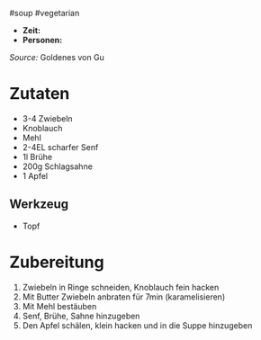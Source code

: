 #soup #vegetarian 

* **Zeit:**  
* **Personen:** 

*Source:* Goldenes von Gu

# Zutaten
* 3-4 Zwiebeln 
* Knoblauch 
* Mehl 
* 2-4EL scharfer Senf 
* 1l Brühe 
* 200g Schlagsahne 
* 1 Apfel

## Werkzeug
* Topf

# Zubereitung
1. Zwiebeln in Ringe schneiden, Knoblauch fein hacken 
2. Mit Butter Zwiebeln anbraten für 7min (karamelisieren) 
3. Mit Mehl bestäuben 
4. Senf, Brühe, Sahne hinzugeben 
5. Den Apfel schälen, klein hacken und in die Suppe hinzugeben 